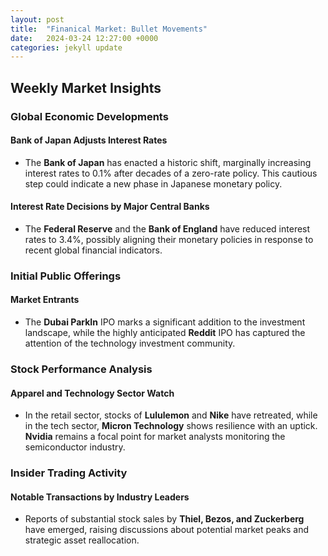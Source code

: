```yaml
---
layout: post
title:  "Finanical Market: Bullet Movements"
date:   2024-03-24 12:27:00 +0000
categories: jekyll update
---
```


## Weekly Market Insights

### Global Economic Developments

#### Bank of Japan Adjusts Interest Rates
- The **Bank of Japan** has enacted a historic shift, marginally increasing interest rates to 0.1% after decades of a zero-rate policy. This cautious step could indicate a new phase in Japanese monetary policy.

#### Interest Rate Decisions by Major Central Banks
- The **Federal Reserve** and the **Bank of England** have reduced interest rates to 3.4%, possibly aligning their monetary policies in response to recent global financial indicators.

### Initial Public Offerings

#### Market Entrants
- The **Dubai ParkIn** IPO marks a significant addition to the investment landscape, while the highly anticipated **Reddit** IPO has captured the attention of the technology investment community.

### Stock Performance Analysis

#### Apparel and Technology Sector Watch
- In the retail sector, stocks of **Lululemon** and **Nike** have retreated, while in the tech sector, **Micron Technology** shows resilience with an uptick. **Nvidia** remains a focal point for market analysts monitoring the semiconductor industry.

### Insider Trading Activity

#### Notable Transactions by Industry Leaders
- Reports of substantial stock sales by **Thiel, Bezos, and Zuckerberg** have emerged, raising discussions about potential market peaks and strategic asset reallocation.
